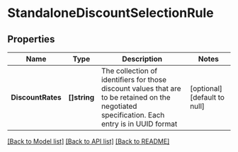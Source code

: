 # StandaloneDiscountSelectionRule

## Properties
Name | Type | Description | Notes
------------ | ------------- | ------------- | -------------
**DiscountRates** | **[]string** | The collection of identifiers for those discount values that are to be retained on the negotiated specification. Each entry is in UUID format | [optional] [default to null]

[[Back to Model list]](../README.md#documentation-for-models) [[Back to API list]](../README.md#documentation-for-api-endpoints) [[Back to README]](../README.md)


